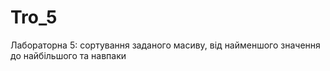 # Tro_5
Лабораторна 5: cортування заданого масиву, від найменшого значення до найбільшого та навпаки
